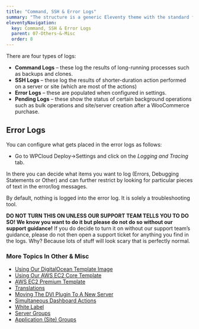 ```yaml
---
title: "Command, SSH & Error Logs"
summary: "The structure is a generic Eleventy theme with the standard folder and file names."
eleventyNavigation:
  key: Command, SSH & Error Logs
  parent: 07-Others-&-Misc
  order: 8
---
```

There are four types of logs:

*   **Command Logs** – these log the results of long-running processes such as backups and clones.
*   **SSH Logs** – these log the results of shorter-duration action performed on a server or site (which are most of the actions)
*   **Error Logs** – these are populated when configured in settings.
*   **Pending Logs** – these show the status of certain background operations such as bulk operations and site/server creation after a WooCommerce purchase.

## Error Logs

You can configure what gets placed in the error logs as follows:

*   Go to WPCloud Deploy->Settings and click on the _Logging and Tracing_ tab.

In there you can decide what items you want to log (Errors, Debugging Statements or Other) and can further restrict by looking for particular pieces of text in the error/log messages.

By default, nothing is logged into the error log. It is solely a troubleshooting tool.

**DO NOT TURN THIS ON UNLESS OUR SUPPORT TEAM TELLS YOU TO DO SO! We know you want to do it but please do not do so without our support guidance!**
If you do decide to turn it on without our support team’s guidance, please do not then open a support ticket for anything you find in the logs. Why? Because lots of stuff will look scary that is perfectly normal.

### More Topics In Other & Misc

*   [Using Our DigitalOcean Template Image](https://web.archive.org/web/20240304142037/https://wpclouddeploy.com/documentation/other-misc/digitalocean-template-image/)
*   [Using Our AWS EC2 Core Template](https://web.archive.org/web/20240304142037/https://wpclouddeploy.com/documentation/other-misc/aws-ec2-template-image/)
*   [AWS EC2 Premium Template](https://web.archive.org/web/20240304142037/https://wpclouddeploy.com/documentation/other-misc/aws-ec2-premium-template-image/)
*   [Translations](https://web.archive.org/web/20240304142037/https://wpclouddeploy.com/documentation/other-misc/translations/)
*   [Moving The DVI Plugin To A New Server](https://web.archive.org/web/20240304142037/https://wpclouddeploy.com/documentation/other-misc/moving-the-wpcd-plugin-to-a-new-server/)
*   [Simultaneous Dashboard Actions](https://web.archive.org/web/20240304142037/https://wpclouddeploy.com/documentation/other-misc/simultaneous-dashboard-actions/)
*   [White Label](https://web.archive.org/web/20240304142037/https://wpclouddeploy.com/documentation/other-misc/white-labelling/)
*   [Server Groups](https://web.archive.org/web/20240304142037/https://wpclouddeploy.com/documentation/other-misc/server-groups/)
*   [Application (Site) Groups](https://web.archive.org/web/20240304142037/https://wpclouddeploy.com/documentation/other-misc/application-site-groups/)
